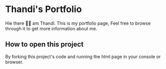 # Thandi's Portfolio

Hie there 👋🏾 am Thandi. This is my portfolio page, Feel free to browse through it to get more information about me.

## How to open this project
By forking this project's code and running the html page in your console or browser.
